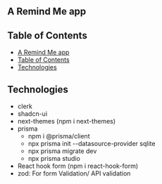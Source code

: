 ## A Remind Me app

## Table of Contents

- [A Remind Me app](#a-remind-me-app)
- [Table of Contents](#table-of-contents)
- [Technologies](#technologies)

## Technologies

- clerk
- shadcn-ui
- next-themes (npm i next-themes)
- prisma
  - npm i @prisma/client
  - npx prisma init --datasource-provider sqlite
  - npx prisma migrate dev
  - npx prisma studio
- React hook form (npm i react-hook-form)
- zod: For form Validation/ API validation
